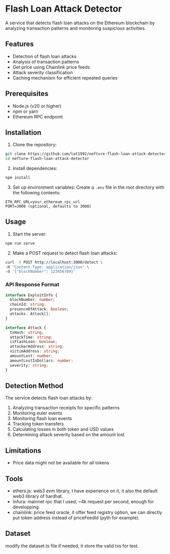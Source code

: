 # Flash Loan Attack Detector

A service that detects flash loan attacks on the Ethereum blockchain by analyzing transaction patterns and monitoring suspicious activities.

## Features

- Detection of flash loan attacks
- Analysis of transaction patterns
- Get price using Chainlink price feeds
- Attack severity classification
- Caching mechanism for efficient repeated queries

## Prerequisites

- Node.js (v20 or higher)
- npm or yarn
- Ethereum RPC endpoint

## Installation

1. Clone the repository:
```bash
git clone https://github.com/lat1992/nefture-flash-loan-attack-detector.git
cd nefture-flash-loan-attack-detector
```

2. Install dependencies:
```bash
npm install
```

3. Set up environment variables:
Create a `.env` file in the root directory with the following contents:
```
ETH_RPC_URL=your_ethereum_rpc_url
PORT=3000 (optional, defaults to 3000)
```

## Usage

1. Start the server:
```bash
npm run serve
```

2. Make a POST request to detect flash loan attacks:
```bash
curl -X POST http://localhost:3000/detect \
-H "Content-Type: application/json" \
-d '{"blockNumber": 123456789}'
```

### API Response Format

```typescript
interface ExploitInfo {
  blockNumber: number;
  chainId: string;
  presenceOfAttack: boolean;
  attacks: Attack[];
}

interface Attack {
  txHash: string;
  attackTime: string;
  isFlashLoan: boolean;
  attackerAddress: string;
  victimAddress: string;
  amountLost: number;
  amountLostInDollars: number;
  severity: string;
}
```

## Detection Method

The service detects flash loan attacks by:
1. Analyzing transaction receipts for specific patterns
2. Monitoring euler events
3. Monitoring flash loan events
4. Tracking token transfers
5. Calculating losses in both token and USD values
6. Determining attack severity based on the amount lost

## Limitations

- Price data might not be available for all tokens

## Tools

- ethers.js: web3 evm library, I have experience on it, it also the default web3 library of hardhat.
- Infura: mainnet rpc that I used, ~4k request per second, enough for developping.
- chainlink: price feed oracle, it offer feed registry option, we can directly put token address instead of priceFeedId (pyth for example).

## Dataset

modify the dataset.ts file if needed, it store the valid txs for test.
